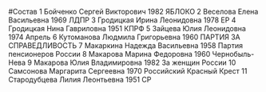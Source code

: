 #Состав
1 Бойченко Сергей Викторович 1982 ЯБЛОКО
2 Веселова Елена Васильевна 1969 ЛДПР
3 Гродицкая Ирина Леонидовна 1978 ЕР
4 Гродицкая Нина Гавриловна 1951 КПРФ
5 Зайцева Юлия Леонидовна 1974 Апрель
6 Кутоманова Людмила Григорьевна 1960 ПАРТИЯ ЗА СПРАВЕДЛИВОСТЬ
7 Макаркина Надежда Васильевна 1958 Партия пенсионеров России
8 Макарова Марина Федоровна 1960 Чернобыль-Нева
9 Макарова Юлия Владимировна 1982 За женщин России
10 Самсонова Маргарита Сергеевна 1970 Российский Красный Крест
11 Стародубцева Лилия Леонтьевна 1951 СР
